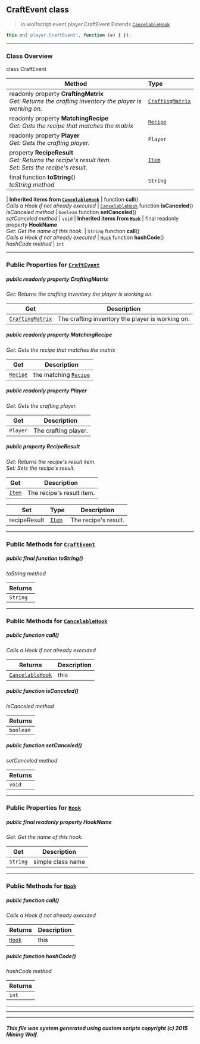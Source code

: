 ## CraftEvent __class__

>io.wolfscript.event.player.CraftEvent
>Extends [`CancelableHook`](../../hook/CancelableHook.md)
``` javascript
this.on('player.CraftEvent', function (e) { });
```


---

### Class Overview

class CraftEvent

Method | Type   
--- | :--- 
 readonly property __CraftingMatrix__ <br> _Get: Returns the crafting inventory the player is working on._ | [`CraftingMatrix`](../../api/inventory/CraftingMatrix.md)
 readonly property __MatchingRecipe__ <br> _Get: Gets the recipe that matches the matrix_ | [`Recipe`](../../api/inventory/recipes/Recipe.md)
 readonly property __Player__ <br> _Get: Gets the crafting player._ | `Player`
  property __RecipeResult__ <br> _Get: Returns the recipe's result item.<br>Set: Sets the recipe's result._ | [`Item`](../../api/inventory/Item.md)
final function __toString__() <br> _toString method_ | `String`
 |
__Inherited items from [`CancelableHook`](../../hook/CancelableHook.md)__ |
 function __call__() <br> _Calls a Hook if not already executed_ | [`CancelableHook`](../../hook/CancelableHook.md)
 function __isCanceled__() <br> _isCanceled method_ | `boolean`
 function __setCanceled__() <br> _setCanceled method_ | `void`
 |
__Inherited items from [`Hook`](../../hook/Hook.md)__ |
final readonly property __HookName__ <br> _Get: Get the name of this hook._ | `String`
 function __call__() <br> _Calls a Hook if not already executed_ | [`Hook`](../../hook/Hook.md)
 function __hashCode__() <br> _hashCode method_ | `int`







---


### Public Properties for [`CraftEvent`](CraftEvent.md)

##### <a id='craftingmatrix'></a>public  readonly property __CraftingMatrix__

_Get: Returns the crafting inventory the player is working on._

Get | Description
--- | --- 
[`CraftingMatrix`](../../api/inventory/CraftingMatrix.md) | The crafting inventory the player is working on.



##### <a id='matchingrecipe'></a>public  readonly property __MatchingRecipe__

_Get: Gets the recipe that matches the matrix_

Get | Description
--- | --- 
[`Recipe`](../../api/inventory/recipes/Recipe.md) | the matching [`Recipe`](../../api/inventory/recipes/Recipe.md)



##### <a id='player'></a>public  readonly property __Player__

_Get: Gets the crafting player._

Get | Description
--- | --- 
`Player` | The crafting player.



##### <a id='reciperesult'></a>public   property __RecipeResult__

_Get: Returns the recipe's result item.<br>Set: Sets the recipe's result._

Get | Description
--- | --- 
[`Item`](../../api/inventory/Item.md) | The recipe's result item.

Set | Type | Description  
--- | --- | --- 
recipeResult | [`Item`](../../api/inventory/Item.md) | The recipe's result.


---

### Public Methods for [`CraftEvent`](CraftEvent.md)

##### <a id='tostring'></a>public final function __toString__()

_toString method_

Returns | 
--- | 
`String` |


---

### Public Methods for [`CancelableHook`](../../hook/CancelableHook.md)

##### <a id='call'></a>public  function __call__()

_Calls a Hook if not already executed_

Returns | Description
--- | --- 
[`CancelableHook`](../../hook/CancelableHook.md) | this


##### <a id='iscanceled'></a>public  function __isCanceled__()

_isCanceled method_

Returns | 
--- | 
`boolean` |


##### <a id='setcanceled'></a>public  function __setCanceled__()

_setCanceled method_

Returns | 
--- | 
`void` |


---

### Public Properties for [`Hook`](../../hook/Hook.md)

##### <a id='hookname'></a>public final readonly property __HookName__

_Get: Get the name of this hook._

Get | Description
--- | --- 
`String` | simple class name



---

### Public Methods for [`Hook`](../../hook/Hook.md)

##### <a id='call'></a>public  function __call__()

_Calls a Hook if not already executed_

Returns | Description
--- | --- 
[`Hook`](../../hook/Hook.md) | this


##### <a id='hashcode'></a>public  function __hashCode__()

_hashCode method_

Returns | 
--- | 
`int` |


---


---


---


##### This file was system generated using custom scripts copyright (c) 2015 Mining Wolf.
	

